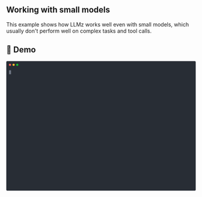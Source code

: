 ## Working with small models

This example shows how LLMz works well even with small models, which usually don't perform well on complex tasks and tool calls.

## 🎥 Demo

![Demo](./demo.svg)

